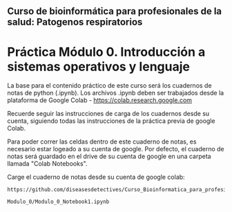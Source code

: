 ## Curso de bioinformática para profesionales de la salud: Patogenos respiratorios


# Práctica Módulo 0. Introducción a sistemas operativos y lenguaje


La base para el contenido práctico de este curso será los cuadernos de notas de python (.ipynb). Los archivos .ipynb deben ser trabajados desde la plataforma de Google Colab - https://colab.research.google.com 

Recuerde seguir las instrucciones de carga de los cuadernos desde su cuenta, siguiendo todas las instrucciones de la práctica previa de google Colab.

Para poder correr las celdas dentro de este cuaderno de notas, es necesario estar logeado a su cuenta de google. Por defecto, el cuaderno de notas será guardado en el drive de su cuenta de google en una carpeta llamada "Colab Notebooks".

Carge el cuaderno de notas desde su cuenta de google colab: 

```
https://github.com/diseasesdetectives/Curso_Bioinformatica_para_profesionales_de_la_salud_publica
```

```
Modulo_0/Modulo_0_Notebook1.ipynb
```
